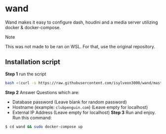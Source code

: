 # wand

Wand makes it easy to configure dash, houdini and a media server utilizing docker & docker-compose.

> [!NOTE]
> This was not made to be ran on WSL. For that, use the original repository.

## Installation script
**Step 1** run the script
```bash
bash <(curl -s https://raw.githubusercontent.com/isylveon3000/wand/master/install.sh)
```
**Step 2** Answer Questions which are:
* Database password (Leave blank for random password)
* Hostname (example: `clubpenguin.com`) (Leave empty for localhost)
* External IP Address (Leave empty for localhost)
**Step 3** Run and enjoy.
Run this command:
```bash
$ cd wand && sudo docker-compose up
```
